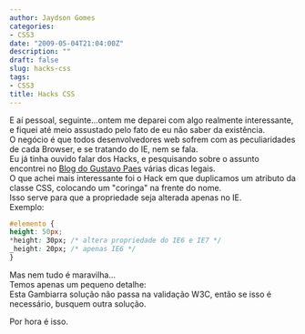 ```yaml
---
author: Jaydson Gomes
categories:
- CSS3
date: "2009-05-04T21:04:00Z"
description: ""
draft: false
slug: hacks-css
tags:
- CSS3
title: Hacks CSS
---
```


E aí pessoal, seguinte...ontem me deparei com algo realmente interessante, e fiquei até meio assustado pelo fato de eu não saber da existência.  
O negócio é que todos desenvolvedores web sofrem com as peculiaridades de cada Browser, e se tratando do IE, nem se fala.  
Eu já tinha ouvido falar dos Hacks, e pesquisando sobre o assunto encontrei no [Blog do Gustavo Paes](http://blog.gustavopaes.net/2007/hacks-css-para-ie6-e-ie7/) várias dicas legais.  
O que achei mais interessante foi o Hack em que duplicamos um atributo da classe CSS, colocando um "coringa" na frente do nome.  
Isso serve para que a propriedade seja alterada apenas no IE.  
Exemplo:  

```css
#elemento {
height: 50px;
*height: 30px; /* altera propriedade do IE6 e IE7 */
_height: 20px; /* apenas IE6 */
}
```

Mas nem tudo é maravilha...  
Temos apenas um pequeno detalhe:  
Esta Gambiarra solução não passa na validação W3C, então se isso é necessário, busquem outra solução.  

Por hora é isso.  
